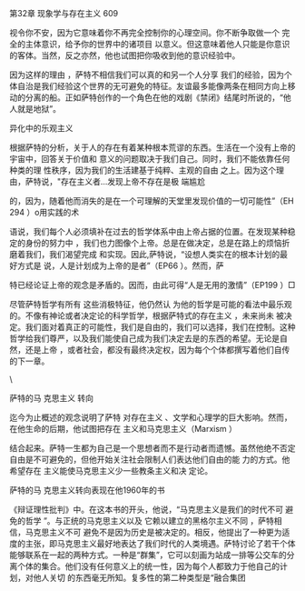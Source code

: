 第32章 现象学与存在主义 609

视令你不安，因为它意味着你不再完全控制你的心理空间。你不断争取做一个 完全的主体意识，给予你的世界中的诸项目 以意义。但这意味着他人只能是你意识的客体。当然，反之亦然，他也试图把你吸收到他的意识经验中。

因为这样的理由 ，萨特不相信我们可以真的和另一个人分享 我们的经验，因为个体自治是我们经验这个世界的无可避免的特征。友谊最多能像两条在相同方向上移动的分离的船。正如萨特创作的一个角色在他的戏剧《禁闭》结尾时所说的，“他人就是地狱”。

异化中的乐观主义

根据萨特的分析，关于人的存在有着某种根本荒谬的东西。生活在一个没有上帝的宇宙中，回答关于价值和 意义的问题取决于我们自己。同时，我们不能依靠任何种类的理 性秩序，因为我们的生活建基于纯粹、主观的自由 之上。因为这个理由，萨特说，"存在主义者...发现上帝不存在是极 端尴尬

的，因为，随着他而消失的是在一个可理解的天堂里发现价值的一切可能性”（EH 294 ）o用实践的术

语说，我们每个人必须填补在过去的哲学体系中由上帝占据的位置。在发现某种稳定的身份的努力中 ，我们也力图像个上帝。总是在做决定，总是在路上的烦恼折磨着我们，我们渴望完成 和实现。因此,萨特说，“设想人类实在的根本计划的最好方式是 说，人是计划成为上帝的是者”（EP66 ）。然而，萨

特已经论证上帝的观念是矛盾的。因而，由此可得“人是无用的激情”（EP199  ）□

尽管萨特哲学有所有 这些消极特征，他仍然认 为他的哲学是可能的看法中最乐观的。不像有神论或者决定论的科学哲学，根据萨特式的存在主义 ，未来尚未 被决定。我们面对着真正的可能性，我们是自由的，我们可以选择，我们在控制。这种哲学给我们尊严，以及我们能使自己成为我们决定去是的东西的希望。无论是自然，还是上帝 ，或者社会，都没有最终决定权，因为每个个体都撰写着他们自传的下一章。

\

萨特的马 克思主义 转向

迄今为止概述的观念说明了萨特 对存在主义 、文学和心理学的巨大影响。然而，在他生命的后期，他试图把存在 主义和马克思主义（Marxism  ）

结合起来。萨特一生都为自己是一个思想者而不是行动者而遗憾。虽然他绝不否定自由是不可避免的，但他开始关注社会限制人们表达他们自由的能 力的方式。他希望存在 主义能使马克思主义少一些教条主义和决 定论。

萨特的马 克思主义转向表现在他1960年的书

《辩证理性批判》中。在这本书的开头，他说，“马克思主义是我们的时代不可 避免的哲学 ”。与正统的马克思主义以及 它赖以建立的黑格尔主义不同 ，萨特相信，马克思主义不可 避免不是因为历史是被决定的。相反，他提出了一种更为适度的主张，即马克思主义最好地表达了我们时代的人类境遇。萨特讨论了若干个体能够联系在一起的两种方式。一种是“群集”，它可以刻画为站成一排等公交车的分离个体的集合。他们没有任何意义上的统一性，因为每个人都致力于他自己的计划，对他人关切 的东西毫无所知。复多性的第二种类型是“融合集团

